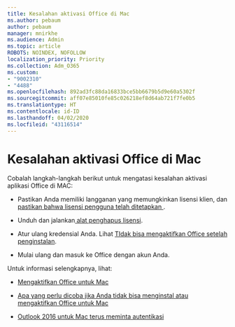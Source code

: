 ```yaml
---
title: Kesalahan aktivasi Office di Mac
ms.author: pebaum
author: pebaum
manager: mnirkhe
ms.audience: Admin
ms.topic: article
ROBOTS: NOINDEX, NOFOLLOW
localization_priority: Priority
ms.collection: Adm_O365
ms.custom:
- "9002310"
- "4488"
ms.openlocfilehash: 892ad3fc88da16833bce5bb6679b5d9e60a5302f
ms.sourcegitcommit: aff07e85010fe85c026218ef8d64ab721f7fe0b5
ms.translationtype: HT
ms.contentlocale: id-ID
ms.lasthandoff: 04/02/2020
ms.locfileid: "43116514"
---
```

# <a name="office-activation-errors-on-mac"></a>Kesalahan aktivasi Office di Mac

Cobalah langkah-langkah berikut untuk mengatasi kesalahan aktivasi aplikasi Office di MAC:

- Pastikan Anda memiliki langganan yang memungkinkan lisensi klien, dan [pastikan bahwa lisensi pengguna telah ditetapkan ](https://docs.microsoft.com/office365/admin/subscriptions-and-billing/assign-licenses-to-users).

- Unduh dan jalankan[ alat penghapus lisensi](https://support.office.com/article/how-to-remove-office-license-files-on-a-mac-b032c0f6-a431-4dad-83a9-6b727c03b193).

- Atur ulang kredensial Anda. Lihat [ TIdak bisa mengaktifkan Office setelah penginstalan](https://support.office.com/article/5efba2b4-b1e6-4e5f-bf3c-6ab945d03dea#bkmk_cantactivate).

- Mulai ulang dan masuk ke Office dengan akun Anda.

Untuk informasi selengkapnya, lihat:

- [Mengaktifkan Office untuk Mac](https://support.office.com/article/activate-office-for-mac-7f6646b1-bb14-422a-9ad4-a53410fcefb2)

- [Apa yang perlu dicoba jika Anda tidak bisa menginstal atau mengaktifkan Office untuk Mac](https://support.office.com/article/5efba2b4-b1e6-4e5f-bf3c-6ab945d03dea#picktab=activation)

- [Outlook 2016 untuk Mac terus meminta autentikasi](https://docs.microsoft.com/outlook/troubleshoot/sign-in/repeated-prompts-authentication)
